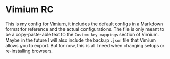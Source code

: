 # Vimium RC
This is my config for [Vimium](https://vimium.github.io/), it includes the default configs in a
Markdown format for reference and the actual configurations. The file is only meant to be a
copy-paste-able text to the `Custom key mappings` section of Vimium. Maybe in the future I will also
include the backup `.json` file that Vimium allows you to export. But for now, this is all I need
when changing setups or re-installing browsers.
